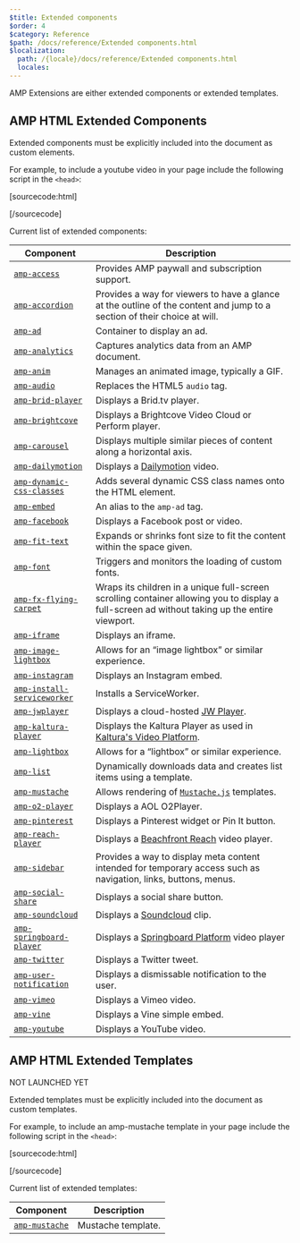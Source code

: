 ```yaml
---
$title: Extended components
$order: 4
$category: Reference
$path: /docs/reference/Extended components.html
$localization:
  path: /{locale}/docs/reference/Extended components.html
  locales:
---
```



AMP Extensions are either extended components or extended templates.

## AMP HTML Extended Components

Extended components must be explicitly included into the document as custom elements.

For example, to include a youtube video in your page
include the following script in the `<head>`:

[sourcecode:html]
<script async custom-element="amp-youtube" src="https://cdn.ampproject.org/v0/amp-youtube-0.1.js"></script>
[/sourcecode]

Current list of extended components:

| Component | Description |
| --------- | ----------- |
| [`amp-access`](extended/amp-access.html) | Provides AMP paywall and subscription support.  |
| [`amp-accordion`](extended/amp-accordion.html) | Provides a way for viewers to have a glance at the outline of the content and jump to a section of their choice at will. |
| [`amp-ad`](extended/amp-ad.html) | Container to display an ad. |
| [`amp-analytics`](extended/amp-analytics.html) | Captures analytics data from an AMP document. |
| [`amp-anim`](extended/amp-anim.html) | Manages an animated image, typically a GIF. |
| [`amp-audio`](extended/amp-audio.html) | Replaces the HTML5 `audio` tag. |
| [`amp-brid-player`](extended/amp-brid-player.html) | Displays a Brid.tv player. |
| [`amp-brightcove`](extended/amp-brightcove.html) | Displays a Brightcove Video Cloud or Perform player. |
| [`amp-carousel`](extended/amp-carousel.html) | Displays multiple similar pieces of content along a horizontal axis. |
| [`amp-dailymotion`](extended/amp-dailymotion.html) | Displays a [Dailymotion](https://www.dailymotion.com) video. |
| [`amp-dynamic-css-classes`](extended/amp-dynamic-css-classes.html) | Adds several dynamic CSS class names onto the HTML element. |
| [`amp-embed`](extended/amp-embed.html) | An alias to the `amp-ad` tag. |
| [`amp-facebook`](extended/amp-facebook.html) | Displays a Facebook post or video. |
| [`amp-fit-text`](extended/amp-fit-text.html) | Expands or shrinks font size to fit the content within the space given. |
| [`amp-font`](extended/amp-font.html) | Triggers and monitors the loading of custom fonts. |
| [`amp-fx-flying-carpet`](extended/amp-fx-flying-carpet.html) | Wraps its children in a unique full-screen scrolling container allowing you to display a full-screen ad without taking up the entire viewport. |
| [`amp-iframe`](extended/amp-iframe.html) | Displays an iframe. |
| [`amp-image-lightbox`](extended/amp-image-lightbox.html) | Allows for an “image lightbox” or similar experience. |
| [`amp-instagram`](extended/amp-instagram.html) | Displays an Instagram embed. |
| [`amp-install-serviceworker`](extended/amp-install-serviceworker.html) | Installs a ServiceWorker. |
| [`amp-jwplayer`](extended/amp-jwplayer.html) | Displays a cloud-hosted [JW Player](https://www.jwplayer.com/). |
| [`amp-kaltura-player`](extended/amp-kaltura-player.html) | Displays the Kaltura Player as used in [Kaltura's Video Platform](https://corp.kaltura.com/). |
| [`amp-lightbox`](extended/amp-lightbox.html) | Allows for a “lightbox” or similar experience. |
| [`amp-list`](extended/amp-list.html) | Dynamically downloads data and creates list items using a template. |
| [`amp-mustache`](extended/amp-mustache.html) | Allows rendering of [`Mustache.js`](https://github.com/janl/mustache.js/) templates. |
| [`amp-o2-player`](extended/amp-o2-player.html) | Displays a AOL O2Player. |
| [`amp-pinterest`](extended/amp-pinterest.html) | Displays a Pinterest widget or Pin It button. |
| [`amp-reach-player`](extended/amp-reach-player.html) | Displays a [Beachfront Reach](https://beachfrontreach.com/) video player. |
| [`amp-sidebar`](extended/amp-sidebar.html) | Provides a way to display meta content intended for temporary access such as navigation, links, buttons, menus. |
| [`amp-social-share`](extended/amp-social-share.html) | Displays a social share button. |
| [`amp-soundcloud`](extended/amp-soundcloud.html) | Displays a [Soundcloud](https://soundcloud.com/) clip. |
| [`amp-springboard-player`](extended/amp-springboard-player.html) | Displays a [Springboard Platform](http://publishers.springboardplatform.com/users/login) video player |
| [`amp-twitter`](extended/amp-twitter.html) | Displays a Twitter tweet. |
| [`amp-user-notification`](extended/amp-user-notification.html) | Displays a dismissable notification to the user. |
| [`amp-vimeo`](extended/amp-vimeo.html) | Displays a Vimeo video. |
| [`amp-vine`](extended/amp-vine.html) | Displays a Vine simple embed. |
| [`amp-youtube`](extended/amp-youtube.html) | Displays a YouTube video. |


## AMP HTML Extended Templates

NOT LAUNCHED YET

Extended templates must be explicitly included into the document as custom templates.

For example, to include an amp-mustache template in your page
include the following script in the `<head>`:

[sourcecode:html]
<script async custom-template="amp-mustache" src="https://cdn.ampproject.org/v0/amp-mustache-0.1.js"></script>
[/sourcecode]

Current list of extended templates:

| Component                                     | Description                                                                                 |
| --------------------------------------------- | -------------------------------------------------------------------------------------------
| [`amp-mustache`](extended/amp-mustache.html) | Mustache template.                                       |
